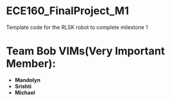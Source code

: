 # ECE160_FinalProject_M1
 Template code for the RLSK robot to complete milestone 1

# Team Bob VIMs(Very Important Member):
- **Mandolyn** 
- **Srishti** 
- **Michael**

